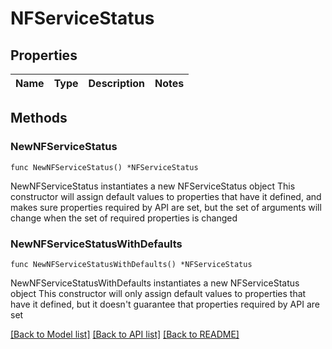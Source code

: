 # NFServiceStatus

## Properties

Name | Type | Description | Notes
------------ | ------------- | ------------- | -------------

## Methods

### NewNFServiceStatus

`func NewNFServiceStatus() *NFServiceStatus`

NewNFServiceStatus instantiates a new NFServiceStatus object
This constructor will assign default values to properties that have it defined,
and makes sure properties required by API are set, but the set of arguments
will change when the set of required properties is changed

### NewNFServiceStatusWithDefaults

`func NewNFServiceStatusWithDefaults() *NFServiceStatus`

NewNFServiceStatusWithDefaults instantiates a new NFServiceStatus object
This constructor will only assign default values to properties that have it defined,
but it doesn't guarantee that properties required by API are set


[[Back to Model list]](../README.md#documentation-for-models) [[Back to API list]](../README.md#documentation-for-api-endpoints) [[Back to README]](../README.md)


